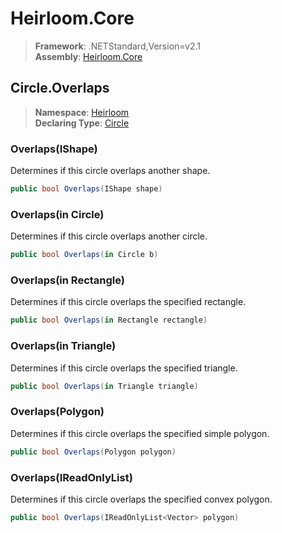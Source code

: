 # Heirloom.Core

> **Framework**: .NETStandard,Version=v2.1  
> **Assembly**: [Heirloom.Core][0]  

## Circle.Overlaps

> **Namespace**: [Heirloom][0]  
> **Declaring Type**: [Circle][1]  

### Overlaps(IShape)

Determines if this circle overlaps another shape.

```cs
public bool Overlaps(IShape shape)
```

### Overlaps(in Circle)

Determines if this circle overlaps another circle.

```cs
public bool Overlaps(in Circle b)
```

### Overlaps(in Rectangle)

Determines if this circle overlaps the specified rectangle.

```cs
public bool Overlaps(in Rectangle rectangle)
```

### Overlaps(in Triangle)

Determines if this circle overlaps the specified triangle.

```cs
public bool Overlaps(in Triangle triangle)
```

### Overlaps(Polygon)

Determines if this circle overlaps the specified simple polygon.

```cs
public bool Overlaps(Polygon polygon)
```

### Overlaps(IReadOnlyList<Vector>)

Determines if this circle overlaps the specified convex polygon.

```cs
public bool Overlaps(IReadOnlyList<Vector> polygon)
```

[0]: ../../../Heirloom.Core.md
[1]: ../Circle.md
